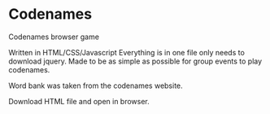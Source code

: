 # Codenames
Codenames browser game

Written in HTML/CSS/Javascript
Everything is in one file only needs to download jquery. Made to be as simple as possible for group events to play codenames.

Word bank was taken from the codenames website.

Download HTML file and open in browser.
